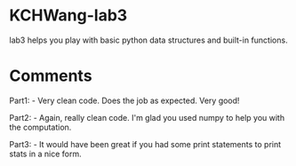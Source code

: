 # KCHWang-lab3
lab3 helps you play with basic python data structures and built-in functions.

# Comments
Part1:
    - Very clean code. Does the job as expected. Very good!

Part2:
    - Again, really clean code. I'm glad you used numpy to help you with the computation.
    
Part3:
    - It would have been great if you had some print statements to print stats in a nice form.